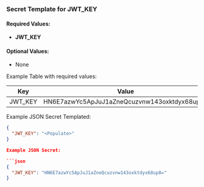 ### Secret Template for JWT_KEY

#### Required Values:
- **JWT_KEY**

#### Optional Values:
- None

Example Table with required values:

| Key       | Value                             |
|-----------|-----------------------------------|
| JWT_KEY   | HN6E7azwYc5ApJuJ1aZneQcuzvnw143oxktdyx68up8= |

Example JSON Secret Templated:

```json
{
  "JWT_KEY": "<Populate>"
}

Example JSON Secret:

```json
{
  "JWT_KEY": "HN6E7azwYc5ApJuJ1aZneQcuzvnw143oxktdyx68up8="
}
```